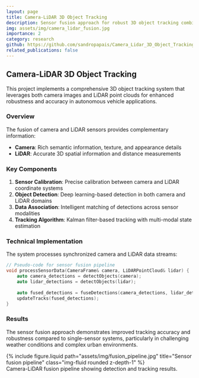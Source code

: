 ```yaml
---
layout: page
title: Camera-LiDAR 3D Object Tracking
description: Sensor fusion approach for robust 3D object tracking combining camera and LiDAR data
img: assets/img/camera_lidar_fusion.jpg
importance: 2
category: research
github: https://github.com/sandropapais/Camera_Lidar_3D_Object_Tracking
related_publications: false
---
```


## Camera-LiDAR 3D Object Tracking

This project implements a comprehensive 3D object tracking system that leverages both camera images and LiDAR point clouds for enhanced robustness and accuracy in autonomous vehicle applications.

### Overview

The fusion of camera and LiDAR sensors provides complementary information:
- **Camera**: Rich semantic information, texture, and appearance details
- **LiDAR**: Accurate 3D spatial information and distance measurements

### Key Components

1. **Sensor Calibration**: Precise calibration between camera and LiDAR coordinate systems
2. **Object Detection**: Deep learning-based detection in both camera and LiDAR domains
3. **Data Association**: Intelligent matching of detections across sensor modalities
4. **Tracking Algorithm**: Kalman filter-based tracking with multi-modal state estimation

### Technical Implementation

The system processes synchronized camera and LiDAR data streams:

```cpp
// Pseudo-code for sensor fusion pipeline
void processSensorData(CameraFrame& camera, LiDARPointCloud& lidar) {
    auto camera_detections = detectObjects(camera);
    auto lidar_detections = detectObjects(lidar);
    
    auto fused_detections = fuseDetections(camera_detections, lidar_detections);
    updateTracks(fused_detections);
}
```

### Results

The sensor fusion approach demonstrates improved tracking accuracy and robustness compared to single-sensor systems, particularly in challenging weather conditions and complex urban environments.

<div class="row justify-content-sm-center">
    <div class="col-sm-8 mt-3 mt-md-0">
        {% include figure.liquid path="assets/img/fusion_pipeline.jpg" title="Sensor fusion pipeline" class="img-fluid rounded z-depth-1" %}
    </div>
</div>
<div class="caption">
    Camera-LiDAR fusion pipeline showing detection and tracking results.
</div>